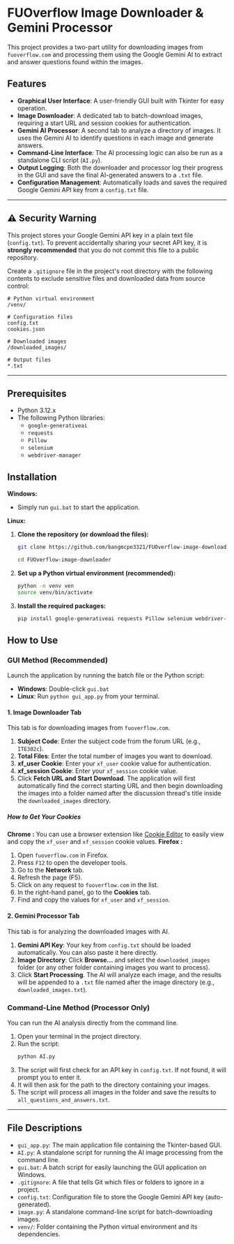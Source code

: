 # FUOverflow Image Downloader & Gemini Processor

This project provides a two-part utility for downloading images from `fuoverflow.com` and processing them using the Google Gemini AI to extract and answer questions found within the images.

## Features

- **Graphical User Interface**: A user-friendly GUI built with Tkinter for easy operation.
- **Image Downloader**: A dedicated tab to batch-download images, requiring a start URL and session cookies for authentication.
- **Gemini AI Processor**: A second tab to analyze a directory of images. It uses the Gemini AI to identify questions in each image and generate answers.
- **Command-Line Interface**: The AI processing logic can also be run as a standalone CLI script (`AI.py`).
- **Output Logging**: Both the downloader and processor log their progress in the GUI and save the final AI-generated answers to a `.txt` file.
- **Configuration Management**: Automatically loads and saves the required Google Gemini API key from a `config.txt` file.

---

## ⚠️ Security Warning

This project stores your Google Gemini API key in a plain text file (`config.txt`). To prevent accidentally sharing your secret API key, it is **strongly recommended** that you do not commit this file to a public repository.

Create a `.gitignore` file in the project's root directory with the following contents to exclude sensitive files and downloaded data from source control:

```
# Python virtual environment
/venv/

# Configuration files
config.txt
cookies.json

# Downloaded images
/downloaded_images/

# Output files
*.txt
```

---

## Prerequisites

- Python 3.12.x
- The following Python libraries:
  - `google-generativeai`
  - `requests`
  - `Pillow`
  - `selenium`
  - `webdriver-manager`

## Installation

**Windows:**
- Simply run `gui.bat` to start the application.

**Linux:**
1.  **Clone the repository (or download the files):**
    ```bash
    git clone https://github.com/bangmcpe3321/FUOverflow-image-downloader.git
    
    cd FUOverflow-image-downloader
    ```

2.  **Set up a Python virtual environment (recommended):**
    ```bash
    python -m venv ven
    source venv/bin/activate
    ```

3.  **Install the required packages:**
    ```bash
    pip install google-generativeai requests Pillow selenium webdriver-manager
    ```

## How to Use

### GUI Method (Recommended)

Launch the application by running the batch file or the Python script:

- **Windows**: Double-click `gui.bat`
- **Linux**: Run `python gui_app.py` from your terminal.

#### 1. Image Downloader Tab

This tab is for downloading images from `fuoverflow.com`.

1.  **Subject Code**: Enter the subject code from the forum URL (e.g., `ITE302c`).
2.  **Total Files**: Enter the total number of images you want to download.
3.  **xf_user Cookie**: Enter your `xf_user` cookie value for authentication.
4.  **xf_session Cookie**: Enter your `xf_session` cookie value.
5.  Click **Fetch URL and Start Download**. The application will first automatically find the correct starting URL and then begin downloading the images into a folder named after the discussion thread's title inside the `downloaded_images` directory.

##### How to Get Your Cookies

**Chrome :**
You can use a browser extension like [Cookie Editor](https://chromewebstore.google.com/detail/cookie-editor/hlkenndednhfkekhgcdicdfddnkalmdm) to easily view and copy the `xf_user` and `xf_session` cookie values.
**Firefox :**
1.  Open `fuoverflow.com` in Firefox.
2.  Press `F12` to open the developer tools.
3.  Go to the **Network** tab.
4.  Refresh the page (F5).
5.  Click on any request to `fuoverflow.com` in the list.
6.  In the right-hand panel, go to the **Cookies** tab.
7.  Find and copy the values for `xf_user` and `xf_session`.

#### 2. Gemini Processor Tab

This tab is for analyzing the downloaded images with AI.

1.  **Gemini API Key**: Your key from `config.txt` should be loaded automatically. You can also paste it here directly.
2.  **Image Directory**: Click **Browse...** and select the `downloaded_images` folder (or any other folder containing images you want to process).
3.  Click **Start Processing**. The AI will analyze each image, and the results will be appended to a `.txt` file named after the image directory (e.g., `downloaded_images.txt`).

### Command-Line Method (Processor Only)

You can run the AI analysis directly from the command line.

1.  Open your terminal in the project directory.
2.  Run the script:
    ```bash
    python AI.py
    ```
3.  The script will first check for an API key in `config.txt`. If not found, it will prompt you to enter it.
4.  It will then ask for the path to the directory containing your images.
5.  The script will process all images in the folder and save the results to `all_questions_and_answers.txt`.

---

## File Descriptions

- `gui_app.py`: The main application file containing the Tkinter-based GUI.
- `AI.py`: A standalone script for running the AI image processing from the command line.
- `gui.bat`: A batch script for easily launching the GUI application on Windows.
- `.gitignore`: A file that tells Git which files or folders to ignore in a project.
- `config.txt`: Configuration file to store the Google Gemini API key (auto-generated).
- `image.py`: A standalone command-line script for batch-downloading images.
- `venv/`: Folder containing the Python virtual environment and its dependencies.
